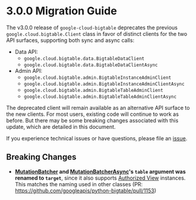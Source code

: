# 3.0.0 Migration Guide

The v3.0.0 release of `google-cloud-bigtable` deprecates the previous `google.cloud.bigtable.Client` class in favor of distinct clients for the two API surfaces, supporting both sync and async calls:
- Data API: 
  - `google.cloud.bigtable.data.BigtableDataClient`
  - `google.cloud.bigtable.data.BigtableDataClientAsync`
- Admin API: 
  - `google.cloud.bigtable.admin.BigtableInstanceAdminClient`
  - `google.cloud.bigtable.admin.BigtableInstanceAdminClientAsync`
  - `google.cloud.bigtable.admin.BigtableTableAdminClient`
  - `google.cloud.bigtable.admin.BigtableTableAdminClientAsync`

The deprecated client will remain available as an alternative API surface to the new clients. For most users, existing code will continue to work as before. But there may be some breaking changes associated with this update, which are detailed in this document.

If you experience technical issues or have questions, please file an [issue](https://github.com/googleapis/python-bigtable/issues).

## Breaking Changes
- **[MutationBatcher](n-bigtable/blob/main/google/cloud/bigtable/data/_sync_autogen/mutations_batcher.py#L151) and [MutationBatcherAsync](https://github.com/googleapis/python-bigtable/blob/main/google/cloud/bigtable/data/_async/mutations_batcher.py#L182)'s `table` argument was renamed to `target`**, since it also supports [Authorized View](https://github.com/googleapis/python-bigtable/pull/1034) instances. This matches the naming used in other classes (PR: https://github.com/googleapis/python-bigtable/pull/1153)